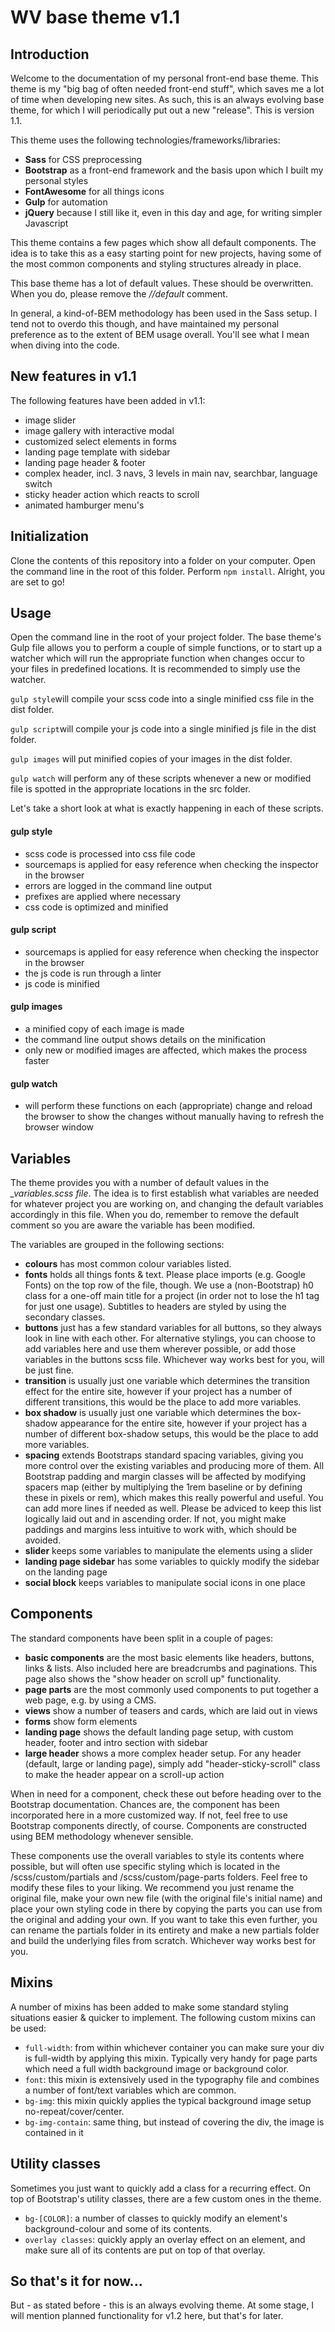 # WV base theme v1.1

## Introduction

Welcome to the documentation of my personal front-end base theme. This theme is my "big bag of often needed front-end stuff", which saves me a lot of time when developing new sites. As such, this is an always evolving base theme, for which I will periodically put out a new "release". This is version 1.1.

This theme uses the following technologies/frameworks/libraries:

- **Sass** for CSS preprocessing
- **Bootstrap** as a front-end framework and the basis upon which I built my personal styles
- **FontAwesome** for all things icons
- **Gulp** for automation
- **jQuery** because I still like it, even in this day and age, for writing simpler Javascript

This theme contains a few pages which show all default components.
The idea is to take this as a easy starting point for new projects, having some of the most common components and styling structures already in place.

This base theme has a lot of default values. These should be overwritten. When you do, please remove the *//default* comment.

In general, a kind-of-BEM methodology has been used in the Sass setup.
I tend not to overdo this though, and have maintained my personal preference as to the extent of BEM usage overall.
You'll see what I mean when diving into the code.

## New features in v1.1
The following features have been added in v1.1:
- image slider
- image gallery with interactive modal
- customized select elements in forms
- landing page template with sidebar
- landing page header & footer
- complex header, incl. 3 navs, 3 levels in main nav, searchbar, language switch
- sticky header action which reacts to scroll
- animated hamburger menu's

## Initialization

Clone the contents of this repository into a folder on your computer. Open the command line in the root of this folder. Perform `npm install`. Alright, you are set to go!

## Usage

Open the command line in the root of your project folder. The base theme's Gulp file allows you to perform a couple of simple functions, or to start up a watcher which will run the appropriate function when changes occur to your files in predefined locations. It is recommended to simply use the watcher.

`gulp style`will compile your scss code into a single minified css file in the dist folder.

`gulp script`will compile your js code into a single minified js file in the dist folder.

`gulp images` will put minified copies of your images in the dist folder.

`gulp watch` will perform any of these scripts whenever a new or modified file is spotted in the appropriate locations in the src folder.

Let's take a short look at what is exactly happening in each of these scripts.

#### gulp style
- scss code is processed into css file code
- sourcemaps is applied for easy reference when checking the inspector in the browser
- errors are logged in the command line output
- prefixes are applied where necessary
- css code is optimized and minified

#### gulp script
- sourcemaps is applied for easy reference when checking the inspector in the browser
- the js code is run through a linter
- js code is minified

#### gulp images
- a minified copy of each image is made
- the command line output shows details on the minification
- only new or modified images are affected, which makes the process faster

#### gulp watch
- will perform these functions on each (appropriate) change and reload the browser to show the changes without manually having to refresh the browser window

## Variables

The theme provides you with a number of default values in the *\_variables.scss file*. The idea is to first establish what variables are needed for whatever project you are working on, and changing the default variables accordingly in this file. When you do, remember to remove the default comment so you are aware the variable has been modified.

The variables are grouped in the following sections:
- **colours** has most common colour variables listed.
- **fonts** holds all things fonts & text. Please place imports (e.g. Google Fonts) on the top row of the file, though. We use a (non-Bootstrap) h0 class for a one-off main title for a project (in order not to lose the h1 tag for just one usage). Subtitles to headers are styled by using the secondary classes.
- **buttons** just has a few standard variables for all buttons, so they always look in line with each other. For alternative stylings, you can choose to add variables here and use them wherever possible, or add those variables in the buttons scss file. Whichever way works best for you, will be just fine.
- **transition** is usually just one variable which determines the transition effect for the entire site, however if your project has a number of different transitions, this would be the place to add more variables.
- **box shadow** is usually just one variable which determines the box-shadow appearance for the entire site, however if your project has a number of different box-shadow setups, this would be the place to add more variables.
- **spacing** extends Bootstraps standard spacing variables, giving you more control over the existing variables and producing more of them. All Bootstrap padding and margin classes will be affected by modifying spacers map (either by multiplying the 1rem baseline or by defining these in pixels or rem), which makes this really powerful and useful. You can add more lines if needed as well. Please be adviced to keep this list logically laid out and in ascending order. If not, you might make paddings and margins less intuitive to work with, which should be avoided.
- **slider** keeps some variables to manipulate the elements using a slider
- **landing page sidebar** has some variables to quickly modify the sidebar on the landing page
- **social block** keeps variables to manipulate social icons in one place

## Components

The standard components have been split in a couple of pages:
- **basic components** are the most basic elements like headers, buttons, links & lists. Also included here are breadcrumbs and paginations. This page also shows the "show header on scroll up" functionality.
- **page parts** are the most commonly used components to put together a web page, e.g. by using a CMS.
- **views** show a number of teasers and cards, which are laid out in views
- **forms** show form elements
- **landing page** shows the default landing page setup, with custom header, footer and intro section with sidebar
- **large header** shows a more complex header setup. For any header (default, large or landing page), simply add "header-sticky-scroll" class to make the header appear on a scroll-up action

When in need for a component, check these out before heading over to the Bootstrap documentation. Chances are, the component has been incorporated here in a more customized way. If not, feel free to use Bootstrap components directly, of course. Components are constructed using BEM methodology whenever sensible.

These components use the overall variables to style its contents where possible, but will often use specific styling which is located in the /scss/custom/partials and /scss/custom/page-parts folders. Feel free to modify these files to your liking. We recommend you just rename the original file, make your own new file (with the original file's initial name) and place your own styling code in there by copying the parts you can use from the original and adding your own. If you want to take this even further, you can rename the partials folder in its entirety and make a new partials folder and build the underlying files from scratch. Whichever way works best for you.

## Mixins

A number of mixins has been added to make some standard styling situations easier & quicker to implement. The following custom mixins can be used:

- `full-width`: from within whichever container you can make sure your div is full-width by applying this mixin. Typically very handy for page parts which need a full width background image or background color.
- `font`: this mixin is extensively used in the typography file and combines a number of font/text variables which are common.
- `bg-img`: this mixin quickly applies the typical background image setup no-repeat/cover/center.
- `bg-img-contain`: same thing, but instead of covering the div, the image is contained in it

## Utility classes

Sometimes you just want to quickly add a class for a recurring effect. On top of Bootstrap's utility classes, there are a few custom ones in the theme.

- `bg-[COLOR]`: a number of classes to quickly modify an element's background-colour and some of its contents.
- `overlay classes`: quickly apply an overlay effect on an element, and make sure all of its contents are put on top of that overlay.


## So that's it for now...
But - as stated before - this is an always evolving theme. At some stage, I will mention planned functionality for v1.2 here, but that's for later.
